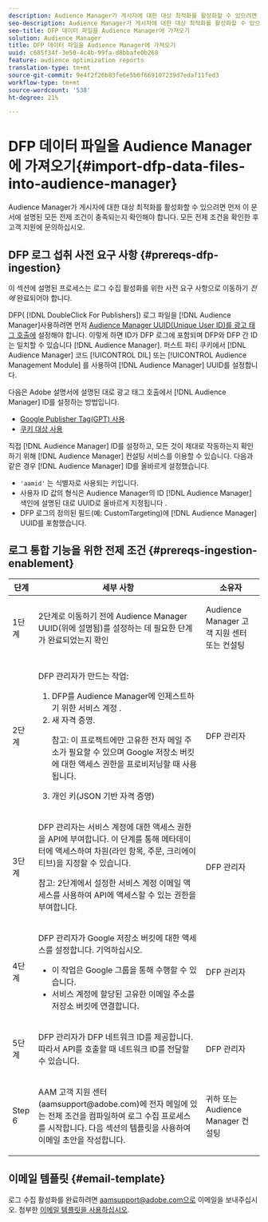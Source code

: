 ```yaml
---
description: Audience Manager가 게시자에 대한 대상 최적화를 활성화할 수 있으려면 먼저 이 문서에 설명된 모든 전제 조건이 충족되는지 확인해야 합니다. 모든 전제 조건을 확인한 후 고객 지원에 문의하십시오.
seo-description: Audience Manager가 게시자에 대한 대상 최적화를 활성화할 수 있으려면 먼저 이 문서에 설명된 모든 전제 조건이 충족되는지 확인해야 합니다. 모든 전제 조건을 확인한 후 고객 지원에 문의하십시오.
seo-title: DFP 데이터 파일을 Audience Manager에 가져오기
solution: Audience Manager
title: DFP 데이터 파일을 Audience Manager에 가져오기
uuid: c685f34f-3e50-4c4b-99fa-d8bbafe0b268
feature: audience optimization reports
translation-type: tm+mt
source-git-commit: 9e4f2f26b83fe6e5b6f669107239d7edaf11fed3
workflow-type: tm+mt
source-wordcount: '538'
ht-degree: 21%

---
```



# DFP 데이터 파일을 Audience Manager에 가져오기{#import-dfp-data-files-into-audience-manager}

Audience Manager가 게시자에 대한 대상 최적화를 활성화할 수 있으려면 먼저 이 문서에 설명된 모든 전제 조건이 충족되는지 확인해야 합니다. 모든 전제 조건을 확인한 후 고객 지원에 문의하십시오.

## DFP 로그 섭취 사전 요구 사항 {#prereqs-dfp-ingestion}

이 섹션에 설명된 프로세스는 로그 수집 활성화를 위한 사전 요구 사항으로 이동하기 *전에* 완료되어야 합니다.

DFP( [!DNL DoubleClick For Publishers]) 로그 파일을 [!DNL Audience Manager]사용하려면 먼저 [Audience Manager UUID(Unique User ID)를 광고 태그 호출에](../../../reference/ids-in-aam.md) 설정해야 합니다. 이렇게 하면 ID가 DFP 로그에 포함되며 DFP와 DFP 간 ID는 일치할 수 있습니다 [!DNL Audience Manager]. 퍼스트 파티 쿠키에서 [!DNL Audience Manager] 코드 [!UICONTROL DIL] 또는 [!UICONTROL Audience Management Module] 를 사용하여 [!DNL Audience Manager] UUID를 설정합니다.

다음은 Adobe 설명서에 설명된 대로 광고 태그 호출에서 [!DNL Audience Manager] ID를 설정하는 방법입니다.

* [Google Publisher Tag(GPT) 사용](../../../integration/gpt-aam-destination/gpt-aam-modify-api.md)
* [쿠키 대상 사용](../../../integration/gpt-aam-destination/gpt-aam-create-destination.md)

직접 [!DNL Audience Manager] ID를 설정하고, 모든 것이 제대로 작동하는지 확인하기 위해 [!DNL Audience Manager] 컨설팅 서비스를 이용할 수 있습니다. 다음과 같은 경우 [!DNL Audience Manager] ID를 올바르게 설정했습니다.

* `'aamid'` 는 식별자로 사용되는 키입니다.
* 사용자 ID 값의 형식은 Audience Manager의 ID [!DNL Audience Manager] 색인에 설명된 대로 UUID로 올바르게 지정됩니다 [](../../../reference/ids-in-aam.md).
* DFP 로그의 정의된 필드(예: CustomTargeting)에 [!DNL Audience Manager] UUID를 포함했습니다.

## 로그 통합 기능을 위한 전제 조건 {#prereqs-ingestion-enablement}

<table id="table_C980A9F9B0FB4157B4908A64768B1571"> 
 <thead> 
  <tr> 
   <th colname="col1" class="entry"> 단계 </th> 
   <th colname="col2" class="entry"> 세부 사항 </th> 
   <th colname="col3" class="entry"> 소유자 </th> 
  </tr> 
 </thead>
 <tbody> 
  <tr> 
   <td colname="col1"> <p>1단계 </p> </td> 
   <td colname="col2"> <p>2단계로 이동하기 전에 <span class="keyword"> Audience Manager</span> UUID(위에 설명됨)를 설정하는 데 필요한 단계가 완료되었는지 확인 </p> </td> 
   <td colname="col3"> <p><span class="keyword"> Audience Manager</span> 고객 지원 센터 또는 컨설팅 </p> </td> 
  </tr> 
  <tr> 
   <td colname="col1"> <p>2단계 </p> </td> 
   <td colname="col2"> <p>DFP 관리자가 만드는 작업: </p> <p> 
     <ol id="ol_FCFA9B11CFF948A488DF9CB298FC04C4"> 
      <li id="li_BC946EDCC3324578AEB64EDDA55B5ACA">DFP를 Audience Manager에 인제스트하기 위한 서비스 계정 <span class="keyword"></span>. </li> 
      <li id="li_6B2FC7D73A3246419E55C004E17ACA25">새 자격 증명. <p>참고:  이 프로젝트에만 고유한 전자 메일 주소가 필요할 수 있으며 Google 저장소 버킷에 대한 액세스 권한을 프로비저닝할 때 사용됩니다. </p> </li> 
      <li id="li_95444B9FD1B34659A9634814B262A681">개인 키(JSON 기반 자격 증명) </li> 
     </ol> </p> </td> 
   <td colname="col3"> <p>DFP 관리자 </p> </td> 
  </tr> 
  <tr> 
   <td colname="col1"> <p>3단계 </p> </td> 
   <td colname="col2"> <p>DFP 관리자는 서비스 계정에 대한 액세스 권한을 API에 부여합니다. 이 단계를 통해 메타데이터에 액세스하여 차원(라인 항목, 주문, 크리에이티브)을 지정할 수 있습니다. <p>참고:  2단계에서 설정한 서비스 계정 이메일 액세스를 사용하여 API에 액세스할 수 있는 권한을 부여합니다. </p> </p> </td> 
   <td colname="col3"> <p>DFP 관리자 </p> </td> 
  </tr> 
  <tr> 
   <td colname="col1"> <p>4단계 </p> </td> 
   <td colname="col2"> <p>DFP 관리자가 Google 저장소 버킷에 대한 액세스를 설정합니다. 기억하십시오. </p> <p> 
     <ul id="ul_3E8DCC73454243D998BD9024D0966A4E"> 
      <li id="li_3691DBD28006412288458175F75873C6">이 작업은 Google 그룹을 통해 수행할 수 있습니다. </li> 
      <li id="li_4774806B263245CEAAAB89BD2AA7F23F">서비스 계정에 할당된 고유한 이메일 주소를 저장소 버킷에 연결합니다. </li> 
     </ul> </p> </td> 
   <td colname="col3"> <p>DFP 관리자 </p> </td> 
  </tr> 
  <tr> 
   <td colname="col1"> <p>5단계 </p> </td> 
   <td colname="col2"> <p>DFP 관리자가 DFP 네트워크 ID를 제공합니다. 따라서 API를 호출할 때 네트워크 ID를 전달할 수 있습니다. </p> </td> 
   <td colname="col3"> <p>DFP 관리자 </p> </td> 
  </tr> 
  <tr> 
   <td colname="col1"> <p>Step 6 </p> </td> 
   <td colname="col2"> <p>AAM 고객 지원 센터(aamsupport@adobe.com)에 전자 메일에 있는 전제 조건을 컴파일하여 로그 수집 프로세스를 시작합니다. 다음 섹션의 템플릿을 사용하여 이메일 초안을 작성합니다. </p> </td> 
   <td colname="col3"> <p>귀하 또는 <span class="keyword"> Audience Manager</span> 컨설팅 </p> </td> 
  </tr> 
 </tbody> 
</table>

## 이메일 템플릿 {#email-template}

로그 수집 활성화를 완료하려면 aamsupport@adobe.com으로 이메일을 보내주십시오. 첨부한 [이메일 템플릿을 사용하십시오](assets/enable_dfp_ingestion.txt).
